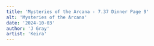 ```yaml
---
title: 'Mysteries of the Arcana - 7.37 Dinner Page 9'
alt: 'Mysteries of the Arcana'
date: '2024-10-03'
author: 'J Gray'
artist: 'Keira'
---
```


